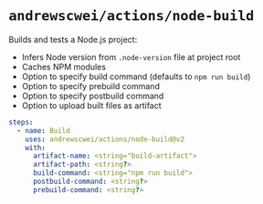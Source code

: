 # `andrewscwei/actions/node-build`

Builds and tests a Node.js project:

- Infers Node version from `.node-version` file at project root
- Caches NPM modules
- Option to specify build command (defaults to `npm run build`)
- Option to specify prebuild command
- Option to specify postbuild command
- Option to upload built files as artifact

```yml
steps:
  - name: Build
    uses: andrewscwei/actions/node-build@v2
    with:
      artifact-name: <string="build-artifact">
      artifact-path: <string?>
      build-command: <string="npm run build">
      postbuild-command: <string?>
      prebuild-command: <string?>
```
